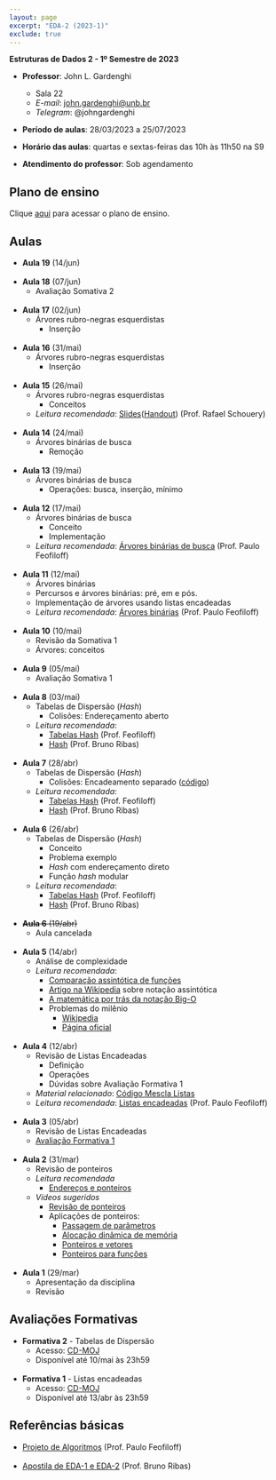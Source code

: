 ```yaml
---
layout: page
excerpt: "EDA-2 (2023-1)"
exclude: true
---
```


**Estruturas de Dados 2 - 1º Semestre de 2023**

* **Professor**: John L. Gardenghi
  + Sala 22
  + *E-mail*: john.gardenghi@unb.br
  + *Telegram*: @johngardenghi

* **Período de aulas**: 28/03/2023 a 25/07/2023
* **Horário das aulas**: quartas e sextas-feiras das 10h às 11h50 na S9
* **Atendimento do professor**: Sob agendamento

## Plano de ensino

Clique <a href="plano_eda2_23_1.pdf" target="_blank">aqui</a> para acessar o plano de ensino.

## Aulas

* **Aula 19** (14/jun)
<br><br>
* **Aula 18** (07/jun)
  + Avaliação Somativa 2
<br><br> 
* **Aula 17** (02/jun)
  + Árvores rubro-negras esquerdistas
    +  Inserção
<br><br>
* **Aula 16** (31/mai)
  + Árvores rubro-negras esquerdistas
     + Inserção
<br><br>
* **Aula 15** (26/mai)
  + Árvores rubro-negras esquerdistas
     + Conceitos
  + *Leitura recomendada*: <a href="https://www.ic.unicamp.br/~rafael/cursos/2s2019/mc202/slides/unidade19-arvores-balanceadas.pdf" target="_blank">Slides</a>(<a href="https://www.ic.unicamp.br/~rafael/cursos/2s2019/mc202/slides/unidade19-arvores-balanceadas-handout.pdf" target="_blank">Handout</a>) (Prof. Rafael Schouery)
<br><br>
* **Aula 14** (24/mai)
  + Árvores binárias de busca
    + Remoção
<br><br>
* **Aula 13** (19/mai)
  + Árvores binárias de busca
     + Operações: busca, inserção, mínimo
<br><br>
* **Aula 12** (17/mai)
  + Árvores binárias de busca
     + Conceito
     + Implementação
  + *Leitura recomendada*: <a href="https://www.ime.usp.br/~pf/algoritmos/aulas/binst.html" target="_blank">Árvores binárias de busca</a> (Prof. Paulo Feofiloff)
<br><br>
* **Aula 11** (12/mai)
  + Árvores binárias
  + Percursos e árvores binárias: pré, em e pós.
  + Implementação de árvores usando listas encadeadas
  + *Leitura recomendada*: <a href="https://www.ime.usp.br/~pf/algoritmos/aulas/bint.html" target="_blank">Árvores binárias</a> (Prof. Paulo Feofiloff)
<br><br>
* **Aula 10** (10/mai)
  + Revisão da Somativa 1
  + Árvores: conceitos
<br><br>
* **Aula 9** (05/mai)
  + Avaliação Somativa 1
<br><br>
* **Aula 8** (03/mai)
  + Tabelas de Dispersão (*Hash*)
    + Colisões: Endereçamento aberto
  + *Leitura recomendada*:
    + <a href="https://www.ime.usp.br/~pf/algoritmos/aulas/hash.html" target="_blank">Tabelas Hash</a> (Prof. Feofiloff)
    + <a href="https://www.brunoribas.com.br/apostila-eda/hashtable.html" target="_blank">Hash</a> (Prof. Bruno Ribas)
<br><br>
* **Aula 7** (28/abr)
  + Tabelas de Dispersão (*Hash*)
    + Colisões: Encadeamento separado ([código](hash_encadeamento.c))
  + *Leitura recomendada*:
    + <a href="https://www.ime.usp.br/~pf/algoritmos/aulas/hash.html" target="_blank">Tabelas Hash</a> (Prof. Feofiloff)
    + <a href="https://www.brunoribas.com.br/apostila-eda/hashtable.html" target="_blank">Hash</a> (Prof. Bruno Ribas)
<br><br>
* **Aula 6** (26/abr)
  + Tabelas de Dispersão (*Hash*)
    + Conceito
    + Problema exemplo
    + *Hash* com endereçamento direto
    + Função *hash* modular
  + *Leitura recomendada*:
    + <a href="https://www.ime.usp.br/~pf/algoritmos/aulas/hash.html" target="_blank">Tabelas Hash</a> (Prof. Feofiloff)
    + <a href="https://www.brunoribas.com.br/apostila-eda/hashtable.html" target="_blank">Hash</a> (Prof. Bruno Ribas)
<br><br>
* ~~**Aula 6** (19/abr)~~
  + Aula cancelada
<br><br>
* **Aula 5** (14/abr)
  + Análise de complexidade
  + *Leitura recomendada*:
    + <a href="https://www.ime.usp.br/~pf/analise_de_algoritmos/aulas/Oh.html" target="_blank">Comparação assintótica de funções</a>
    + <a href="https://en.wikipedia.org/wiki/Big_O_notation" target="_blank">Artigo na Wikipedia</a> sobre notação assintótica
    + <a href="https://towardsdatascience.com/the-math-behind-big-o-and-other-asymptotic-notations-64487889f33f" target="_blank">A matemática por trás da notação Big-O</a>
    + Problemas do milênio
      + <a href="https://pt.wikipedia.org/wiki/Problemas_do_Pr%C3%A9mio_Millennium" target="_blank">Wikipedia</a>
      + <a href="https://www.claymath.org/millennium-problems/millennium-prize-problems" target="_blank">Página oficial</a>
<br><br>
* **Aula 4** (12/abr)
  + Revisão de Listas Encadeadas
    + Definição
    + Operações
    + Dúvidas sobre Avaliação Formativa 1
  + *Material relacionado*: <a href="mescla_lista.c">Código Mescla Listas</a>
  + *Leitura recomendada*: <a href="https://www.ime.usp.br/~pf/algoritmos/aulas/lista.html" target="_blank">Listas encadeadas</a> (Prof. Paulo Feofiloff)
<br><br>
* **Aula 3** (05/abr)
  + Revisão de Listas Encadeadas
  + <a href="https://moj.naquadah.com.br/cgi-bin/contest.sh/jl_eda2_t01_f1_2023_1" target="_blank">Avaliação Formativa 1</a>
<br><br>
* **Aula 2** (31/mar)
  + Revisão de ponteiros
  + *Leitura recomendada*
    + <a href="https://www.ime.usp.br/~pf/algoritmos/aulas/pont.html" target="_blank">Endereços e ponteiros</a>
  + *Vídeos sugeridos*
    + <a href="https://youtu.be/r3ooCq07dOA" target="_blank">Revisão de ponteiros</a>
    + Aplicações de ponteiros:
      + <a href="https://web.microsoftstream.com/video/0b127270-4078-465c-96e9-c0b60b84a2ec" target="_blank">Passagem de parâmetros</a>
      + <a href="https://web.microsoftstream.com/video/d13206d2-ad31-4343-9515-8b7a075314da" target="_blank">Alocação dinâmica de memória</a>
      + <a href="https://web.microsoftstream.com/video/24a54429-1540-4d47-b5b1-f75a035d2f57" target="_blank">Ponteiros e vetores</a>
      + <a href="https://web.microsoftstream.com/video/3fa477cc-bd11-47ca-ba8c-ee7e5ba470f5" target="_blank">Ponteiros para funções</a>
<br><br>
* **Aula 1** (29/mar)
  + Apresentação da disciplina
  + Revisão

## Avaliações Formativas

* **Formativa 2** - Tabelas de Dispersão
  + Acesso: <a href="https://moj.naquadah.com.br/cgi-bin/contest.sh/jl_eda2_t01_f2_2023_1" target="_blank">CD-MOJ</a>
  + Disponível até 10/mai às 23h59
<br><br>
* **Formativa 1** - Listas encadeadas
  + Acesso: <a href="https://moj.naquadah.com.br/cgi-bin/contest.sh/jl_eda2_t01_f1_2023_1" target="_blank">CD-MOJ</a>
  + Disponível até 13/abr às 23h59

## Referências básicas

* <a href="https://www.ime.usp.br/~pf/algoritmos/index.html" target="_blank">Projeto de Algoritmos</a> (Prof. Paulo Feofiloff)
<br><br>
* <a href="https://www.brunoribas.com.br/apostila-eda/" target="_blank">Apostila de EDA-1 e EDA-2</a> (Prof. Bruno Ribas)
